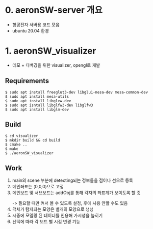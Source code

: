 # 0. aeronSW-server 개요
 - 항공전자 서버용 코드 모음
 - ubuntu 20.04 환경

# 1. aeronSW_visualizer
 - 데모 + 디버깅을 위한 visualizer, opengl로 개발

## Requirements

```
$ sudo apt install freeglut3-dev libglu1-mesa-dev mesa-common-dev
$ sudo apt install mesa-utils
$ sudo apt install libglew-dev
$ sudo apt isntall libglfw3-dev libglfw3
$ sudo apt install libglm-dev
```

## Build

```
$ cd visualizer
$ mkdir build && cd build
$ cmake ..
$ make
$ ./aeronSW_visualizer
```

## Work

1. main의  scene 부분에 detecting되는 정보들을 점이나 선으로 등록
2. 메인좌표는 (0,0,0)으로 고정
3. 메인보드 및 서브보드는 addObj를 통해 각자의 좌표계가 보이도록 할 것 </p>
   -> 필요할 때만 켜서 볼 수 있도록 설정, 후에 사용 안할 수도 있음
4. 객체가 탐지되는 모양은 별개의 모양으로 생성
5. 시중에 모델링 된 데이터를 인용해 가시성을 높히기
6. 선택에 따라 각 보드 별 시점 변경 기능